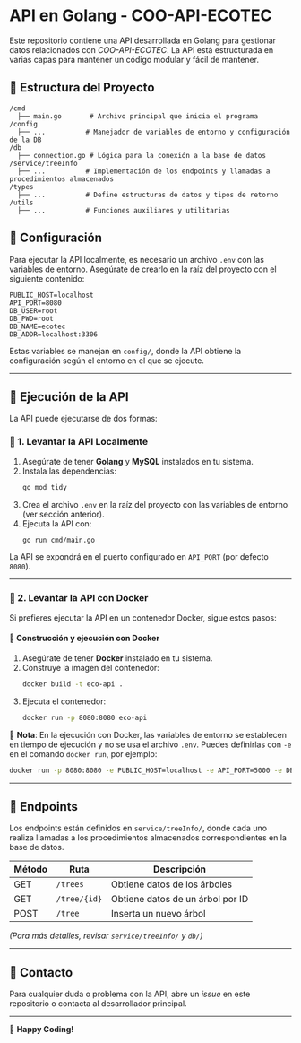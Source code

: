 # API en Golang - COO-API-ECOTEC

Este repositorio contiene una API desarrollada en Golang para gestionar datos relacionados con *COO-API-ECOTEC*. La API está estructurada en varias capas para mantener un código modular y fácil de mantener.

## 📁 Estructura del Proyecto

```
/cmd
  ├── main.go       # Archivo principal que inicia el programa
/config
  ├── ...          # Manejador de variables de entorno y configuración de la DB
/db
  ├── connection.go # Lógica para la conexión a la base de datos
/service/treeInfo
  ├── ...          # Implementación de los endpoints y llamadas a procedimientos almacenados
/types
  ├── ...          # Define estructuras de datos y tipos de retorno
/utils
  ├── ...          # Funciones auxiliares y utilitarias
```

## 📌 Configuración

Para ejecutar la API localmente, es necesario un archivo `.env` con las variables de entorno. Asegúrate de crearlo en la raíz del proyecto con el siguiente contenido:

```
PUBLIC_HOST=localhost
API_PORT=8080
DB_USER=root
DB_PWD=root
DB_NAME=ecotec
DB_ADDR=localhost:3306
```

Estas variables se manejan en `config/`, donde la API obtiene la configuración según el entorno en el que se ejecute.

---

## 🚀 Ejecución de la API

La API puede ejecutarse de dos formas:

### 🔹 1. Levantar la API Localmente
1. Asegúrate de tener **Golang** y **MySQL** instalados en tu sistema.
2. Instala las dependencias:
   ```bash
   go mod tidy
   ```
3. Crea el archivo `.env` en la raíz del proyecto con las variables de entorno (ver sección anterior).
4. Ejecuta la API con:
   ```bash
   go run cmd/main.go
   ```

La API se expondrá en el puerto configurado en `API_PORT` (por defecto `8080`).

---

### 🔹 2. Levantar la API con Docker
Si prefieres ejecutar la API en un contenedor Docker, sigue estos pasos:

#### 📌 Construcción y ejecución con Docker
1. Asegúrate de tener **Docker** instalado en tu sistema.
2. Construye la imagen del contenedor:
   ```bash
   docker build -t eco-api .
   ```
3. Ejecuta el contenedor:
   ```bash
   docker run -p 8080:8080 eco-api
   ```

🔹 **Nota**: En la ejecución con Docker, las variables de entorno se establecen en tiempo de ejecución y no se usa el archivo `.env`. Puedes definirlas con `-e` en el comando `docker run`, por ejemplo:

```bash
docker run -p 8080:8080 -e PUBLIC_HOST=localhost -e API_PORT=5000 -e DB_USER=root -e DB_PWD=root -e DB_NAME=ecotec -e DB_ADDR=localhost:3306 eco-api
```

---

## 📝 Endpoints

Los endpoints están definidos en `service/treeInfo/`, donde cada uno realiza llamadas a los procedimientos almacenados correspondientes en la base de datos.

| Método | Ruta           | Descripción                       |
|--------|---------------|-----------------------------------|
| GET    | `/trees`      | Obtiene datos de los árboles     |
| GET    | `/tree/{id}`  | Obtiene datos de un árbol por ID |
| POST   | `/tree`       | Inserta un nuevo árbol          |

*(Para más detalles, revisar `service/treeInfo/` y `db/`)*

---

## 📌 Contacto
Para cualquier duda o problema con la API, abre un *issue* en este repositorio o contacta al desarrollador principal.

---
🚀 **Happy Coding!**
